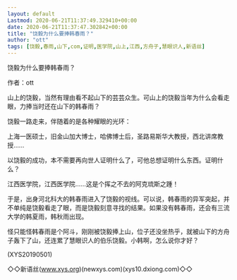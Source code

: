 ```yaml
---
layout: default
Lastmod: 2020-06-21T11:37:49.329410+00:00
date: 2020-06-21T11:37:47.302842+00:00
title: "饶毅为什么要捧韩春雨？"
author: "ott"
tags: [饶毅,春雨,山下,com,证明,医学院,山上,江西,方舟子,慧眼识人,新语丝]
---
```


饶毅为什么要捧韩春雨？

作者：ott

山上的饶毅，当然有理由看不起山下的芸芸众生。可山上的饶毅当年为什么会看走眼，力捧当时还在山下的韩春雨？

饶毅一路走来，伴随着的是各种耀眼的光环：

上海一医硕士，旧金山加大博士，哈佛博士后，圣路易斯华大教授，西北讲席教授……

以饶毅的成功，本不需要再向世人证明什么了，可他总想证明什么东西。证明什么？

江西医学院，江西医学院……这是个挥之不去的阿克琉斯之踵！

于是，出身河北科大的韩春雨进入了饶毅的视线。可以说，韩春雨的异军突起，并不单纯是饶毅看走了眼，而是饶毅刻意寻找的结果。如果没有韩春雨，还会有三流大学的韩夏雨，韩秋雨出现。

怪只能怪韩春雨是个阿斗，刚刚被饶毅捧上山，位子还没坐热乎，就被山下的方舟子轰下了山，还连累了慧眼识人的伯乐饶毅。小韩啊，怎么说你才好？

(XYS20190501)

◇◇新语丝(www.xys.org)(newxys.com)(xys10.dxiong.com)◇◇

